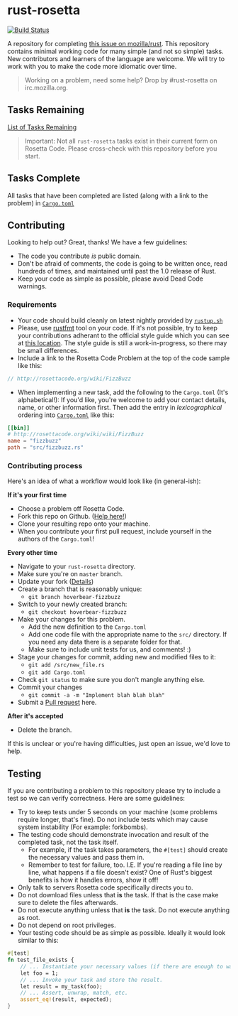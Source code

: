 # rust-rosetta #
[![Build Status](https://travis-ci.org/Hoverbear/rust-rosetta.png)](https://travis-ci.org/Hoverbear/rust-rosetta)

A repository for completing [this issue on mozilla/rust](https://github.com/mozilla/rust/issues/10513). This repository contains minimal working code for many simple (and not so simple) tasks. New contributors and learners of the language are welcome. We will try to work with you to make the code more idiomatic over time.

> Working on a problem, need some help? Drop by #rust-rosetta on irc.mozilla.org.

## Tasks Remaining ##

[List of Tasks Remaining](http://rosettacode.org/wiki/Reports:Tasks_not_implemented_in_Rust)

> Important: Not all `rust-rosetta` tasks exist in their current form on Rosetta Code. Please cross-check with this repository before you start.

## Tasks Complete ##

All tasks that have been completed are listed (along with a link to the problem) in [`Cargo.toml`](./Cargo.toml)

## Contributing ##
Looking to help out? Great, thanks! We have a few guidelines:

* The code you contribute *is* public domain.
* Don't be afraid of comments, the code is going to be written once, read hundreds of times, and maintained until past the 1.0 release of Rust.
* Keep your code as simple as possible, please avoid Dead Code warnings.

### Requirements ###
* Your code should build cleanly on latest nightly provided by [`rustup.sh`](http://doc.rust-lang.org/book/installing-rust.html)
* Please, use [rustfmt](https://github.com/nrc/rustfmt) tool on your code. 
If it's not possible, try to keep your contributions adherant to the official style guide which you can see at [this location](http://doc.rust-lang.org/nightly/style/). The style guide is still a work-in-progress, so there may be small differences.
* Include a link to the Rosetta Code Problem at the top of the code sample like this:

```rust
// http://rosettacode.org/wiki/FizzBuzz
```
* When implementing a new task, add the following to the `Cargo.toml` (It's alphabetical!):
If you'd like, you're welcome to add your contact details, name, or other information first.
Then add the entry in *lexicographical* ordering into [`Cargo.toml`](./Cargo.toml) like this:

```toml
[[bin]]
# http://rosettacode.org/wiki/wiki/FizzBuzz
name = "fizzbuzz"
path = "src/fizzbuzz.rs"
```

### Contributing process ###
Here's an idea of what a workflow would look like (in general-ish):

**If it's your first time**

* Choose a problem off Rosetta Code.
* Fork this repo on Github. ([Help here!](https://help.github.com/articles/fork-a-repo))
* Clone your resulting repo onto your machine.
* When you contribute your first pull request, include yourself in the authors of the `Cargo.toml`!

**Every other time**

* Navigate to your `rust-rosetta` directory.
* Make sure you're on `master` branch.
* Update your fork ([Details](https://help.github.com/articles/syncing-a-fork))
* Create a branch that is reasonably unique:
    - `git branch hoverbear-fizzbuzz`
* Switch to your newly created branch:
    - `git checkout hoverbear-fizzbuzz`
* Make your changes for this problem.
    - Add the new definition to the `Cargo.toml`
    - Add one code file with the appropriate name to the `src/` directory. If you need any data there is a separate folder for that.
    - Make sure to include unit tests for us, and comments! :)
* Stage your changes for commit, adding new and modified files to it:
    - `git add /src/new_file.rs`
    - `git add Cargo.toml`
* Check `git status` to make sure you don't mangle anything else.
* Commit your changes
    - `git commit -a -m "Implement blah blah blah"`
* Submit a [Pull request](https://help.github.com/articles/creating-a-pull-request) here.

**After it's accepted**

* Delete the branch.

If this is unclear or you're having difficulties, just open an issue, we'd love to help.

## Testing ##

If you are contributing a problem to this repository please try to include a test so we can verify correctness. Here are some guidelines:

* Try to keep tests under 5 seconds on your machine (some problems require longer, that's fine). Do not include tests which may cause system instability (For example: forkbombs).
* The testing code should demonstrate invocation and result of the completed task, not the task itself.
  * For example, if the task takes parameters, the `#[test]` should create the necessary values and pass them in.
  * Remember to test for failure, too. I.E. If you're reading a file line by line, what happens if a file doesn't exist? One of Rust's biggest benefits is how it handles errors, show it off!
* Only talk to servers Rosetta code specifically directs you to.
* Do not download files unless that **is** the task. If that is the case make sure to delete the files afterwards.
* Do not execute anything unless that **is** the task. Do not execute anything as root.
* Do not depend on root privileges.
* Your testing code should be as simple as possible. Ideally it would look similar to this:

```rust
#[test]
fn test_file_exists {
    // ... Instantiate your necessary values (if there are enough to warrant it!) to pass in.
    let foo = 1;
    // ... Invoke your task and store the result.
    let result = my_task(foo);
    // ... Assert, unwrap, match, etc.
    assert_eq!(result, expected);
}
```
